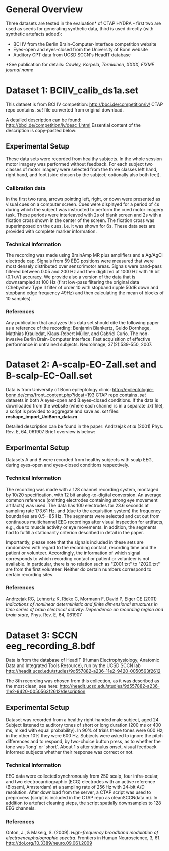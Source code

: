 # General Overview

Three datasets are tested in the evaluation* of CTAP HYDRA - first two are used as seeds for generating synthetic data, third is used directly (with synthetic artefacts added):

* BCI IV from the Berlin Brain-Computer-Interface competition website
* Eyes-open and eyes-closed from the University of Bonn website
* Auditory CPT data from UCSD SCCN's HeadIT database

\*See publication for details: _Cowley, Korpela, Torniainen, XXXX, FIXME journal name_



# Dataset 1: BCIIV_calib_ds1a.set

This dataset is from BCI IV competition: http://bbci.de/competition/iv/
CTAP repo contains _.set_ file converted from original download.

A detailed description can be found: http://bbci.de/competition/iv/desc_1.html
Essential content of the description is copy-pasted below:

## Experimental Setup

These data sets were recorded from healthy subjects. In the whole session motor imagery was performed without feedback. For each subject two classes of motor imagery were selected from the three classes left hand, right hand, and foot (side chosen by the subject; optionally also both feet).

### Calibration data

In the first two runs, arrows pointing left, right, or down were presented as visual cues on a computer screen. Cues were displayed for a period of 4s during which the subject was instructed to perform the cued motor imagery task. These periods were interleaved with 2s of blank screen and 2s with a fixation cross shown in the center of the screen. The fixation cross was superimposed on the cues, i.e. it was shown for 6s. These data sets are provided with complete marker information.

### Technical Information

The recording was made using BrainAmp MR plus amplifiers and a Ag/AgCl electrode cap. Signals from 59 EEG positions were measured that were most densely distributed over sensorimotor areas. Signals were band-pass filtered between 0.05 and 200 Hz and then digitized at 1000 Hz with 16 bit (0.1 uV) accuracy. We provide also a version of the data that is downsampled at 100 Hz (first low-pass filtering the original data (Chebyshev Type II filter of order 10 with stopband ripple 50dB down and stopband edge frequency 49Hz) and then calculating the mean of blocks of 10 samples).

### References

Any publication that analyzes this data set should cite the following paper as a reference of the recording:
Benjamin Blankertz, Guido Dornhege, Matthias Krauledat, Klaus-Robert Müller, and Gabriel Curio. The non-invasive Berlin Brain-Computer Interface: Fast acquisition of effective performance in untrained subjects. NeuroImage, 37(2):539-550, 2007.



# Dataset 2: A-scalp-EO-Zall.set and B-scalp-EC-Oall.set

Data is from University of Bonn epileptology clinic: http://epileptologie-bonn.de/cms/front_content.php?idcat=193
CTAP repo contains _.set_ datasets in both A:eyes-open and B:eyes-closed conditions. If the data is downloaded from the website (where each channel is in a separate _.txt_ file), a script is provided to aggregate and save as _.set_ files: __reshape_import_UniBonn_data.m__

Detailed description can be found in the paper: Andrzejak _et al_ (2001) Phys. Rev. E, 64, 061907
Brief overview is below:

## Experimental Setup
Datasets A and B were recorded from healthy subjects with scalp EEG, during eyes-open and eyes-closed conditions respectively.

### Technical Information

The recording was made with a 128 channel recording system, montaged by 10/20 specification, with 12 bit analog-to-digital conversion. An average common reference (omitting electrodes containing strong eye movement artifacts) was used. The data has 100 electrodes for 23.6 seconds at sampling rate 173.61 Hz, and (due to the acquisition system) the frequency boundaries are 0.5--85 Hz.
The segments were selected and cut out from continuous multichannel EEG recordings after visual inspection
for artifacts, e.g., due to muscle activity or eye movements. In addition, the segments had to fulfill a stationarity criterion described in detail in the paper.

Importantly, please note that the signals included in these sets are randomized with regard to the recording contact, recording time and the patient or volunteer. Accordingly, the information of which signal corresponds to which recording contact or patient or volunteer is not available. In particular, there is no relation such as "Z001.txt" to "Z020.txt" are from the first volunteer. Neither do certain numbers correspond to certain recording sites.

### References

Andrzejak RG, Lehnertz K, Rieke C, Mormann F, David P, Elger CE (2001) _Indications of nonlinear deterministic and finite dimensional structures in time series of brain electrical activity: Dependence on recording region and brain state_, Phys. Rev. E, 64, 061907



# Dataset 3: SCCN eeg_recording_8.bdf

Data is from the database of HeadIT (Human Electrophysiology, Anatomic Data and Integrated Tools Resource), run by the UCSD SCCN lab http://headit.ucsd.edu/studies/9d557882-a236-11e2-9420-0050563f2612

The 8th recording was chosen from this collection, as it was described as the most clean, see here:
http://headit.ucsd.edu/studies/9d557882-a236-11e2-9420-0050563f2612/description

## Experimental Setup
Dataset was recorded from a healthy right-handed male subject, aged 24. Subject listened to auditory tones of short or long duration (200 ms or 400 ms, mixed with equal probability). In 90% of trials these tones were 600 Hz; in the other 10% they were 600 Hz. Subjects were asked to ignore the pitch differences and to respond, by two-choice button press, as to whether the tone was 'long' or 'short'. About 1 s after stimulus onset, visual feedback informed subjects whether their response was correct or not.

### Technical Information

EEG data were collected synchronously from 250 scalp, four infra-ocular, and two electrocardiographic (ECG) electrodes with an active reference (Biosemi, Amsterdam) at a sampling rate of 256 Hz with 24-bit A/D resolution. After download from the server, a CTAP script was used to preprocess (script is included in the CTAP repo as cleanSCCNdata.m). In addition to artefact cleaning steps, the script spatially downsamples to 128 EEG channels.

### References

Onton, J., & Makeig, S. (2009). _High-frequency broadband modulation of electroencephalographic spectra_. Frontiers in Human Neuroscience, 3, 61. http://doi.org/10.3389/neuro.09.061.2009
